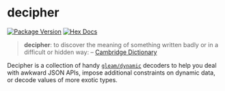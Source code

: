 # decipher

[![Package Version](https://img.shields.io/hexpm/v/decipher)](https://hex.pm/packages/decipher)
[![Hex Docs](https://img.shields.io/badge/hex-docs-ffaff3)](https://hexdocs.pm/decipher/)

> **decipher**: to discover the meaning of something written badly or in a difficult
> or hidden way: – [Cambridge Dictionary](https://dictionary.cambridge.org/dictionary/english/decipher)

Decipher is a collection of handy [`gleam/dynamic`](https://hexdocs.pm/gleam_stdlib/gleam/dynamic.html)
decoders to help you deal with awkward JSON APIs, impose additional constraints
on dynamic data, or decode values of more exotic types.
